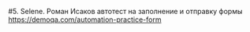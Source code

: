 #5. Selene. Роман Исаков
автотест на заполнение и отправку формы https://demoqa.com/automation-practice-form

